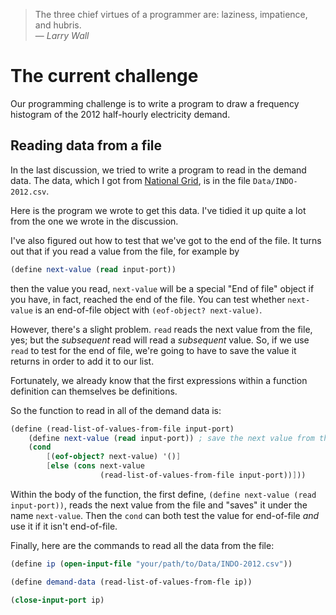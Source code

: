 > The three chief virtues of a programmer are: laziness, impatience, and
> hubris.  
> — *Larry Wall*

The current challenge
=====================

Our programming challenge is to write a program to draw a frequency histogram of
the 2012 half-hourly electricity demand. 

Reading data from a file
------------------------

In the last discussion, we tried to write a program to read in the demand
data. The data, which I got from
[National Grid](http://www.nationalgrid.com/uk/Electricity/Data/Demand+Data/), is
in the file `Data/INDO-2012.csv`.

Here is the program we wrote to get this data. I've tidied it up quite a lot
from the one we wrote in the discussion.

I've also figured out how to test that we've got to the end of the file. It
turns out that if you read a value from the file, for example by

```scheme
(define next-value (read input-port))
```

then the value you read, `next-value` will be a special "End of file" object if you have, in
fact, reached the end of the file. You can test whether `next-value` is an
end-of-file object with `(eof-object? next-value)`. 

However, there's a slight problem. `read` reads the next value from the file,
yes; but the *subsequent* read will read a *subsequent* value. So, if we use
`read` to test for the end of file, we're going to have to save the value it
returns in order to add it to our list.

Fortunately, we already know that the first expressions within a function
definition can themselves be definitions. 

So the function to read in all of the demand data is:

```scheme
(define (read-list-of-values-from-file input-port)
	(define next-value (read input-port)) ; save the next value from the file
	(cond
		[(eof-object? next-value) '()]
		[else (cons next-value
		            (read-list-of-values-from-file input-port))]))
```
	
Within the body of the function, the first define, `(define next-value (read
input-port))`, reads the next value from the file and "saves" it under the name
`next-value`. Then the `cond` can both test the value for end-of-file *and* use
it if it isn't end-of-file.

Finally, here are the commands to read all the data from the file:

```scheme
(define ip (open-input-file "your/path/to/Data/INDO-2012.csv"))

(define demand-data (read-list-of-values-from-fle ip))

(close-input-port ip)
```
	
